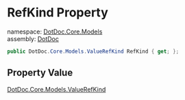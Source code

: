 ﻿# RefKind Property

namespace: [DotDoc\.Core\.Models](../../DotDoc.Core.Models.md)<br />
assembly: [DotDoc](../../../DotDoc.md)



```csharp
public DotDoc.Core.Models.ValueRefKind RefKind { get; };
```

## Property Value

[DotDoc\.Core\.Models\.ValueRefKind](../../../DotDoc/DotDoc.Core.Models/ValueRefKind.md)

